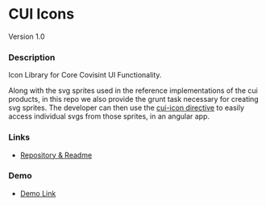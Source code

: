 # CUI Icons
Version 1.0


### Description
Icon Library for Core Covisint UI Functionality.

Along with the svg sprites used in the reference implementations of the cui products, in this repo we also provide the grunt task necessary for creating svg sprites.
The developer can then use the [cui-icon directive](cui-ng/directives/cui-icon) to easily access individual svgs from those sprites, in an angular app.


### Links
* [Repository & Readme](https://github.com/thirdwavellc/cui-icons)

### Demo
* [Demo Link](http://cui.covisint.qa.thirdwavellc.com/cui-icons-0.0.1-SNAPSHOT/build/index.html)